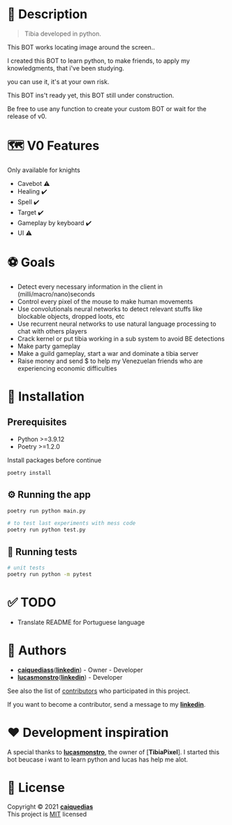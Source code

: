 # 📝 Description

> Tibia developed in python.

This BOT works locating image around the screen..

I created this BOT to learn python, to make friends, to apply my knowledgments, that i've been studying.

you can use it, it's at your own risk.

This BOT ins't ready yet, this BOT still under construction.

Be free to use any function to create your custom BOT or wait for the release of v0.

# 🗺️ V0 Features

Only available for knights

- Cavebot :warning:
- Healing :heavy_check_mark:
- Spell :heavy_check_mark:
- Target :heavy_check_mark:
- Gameplay by keyboard :heavy_check_mark:
- UI :warning:

# ⚽ Goals

- Detect every necessary information in the client in (milli/macro/nano)seconds
- Control every pixel of the mouse to make human movements
- Use convolutionals neural networks to detect relevant stuffs like blockable objects, dropped loots, etc
- Use recurrent neural networks to use natural language processing to chat with others players
- Crack kernel or put tibia working in a sub system to avoid BE detections
- Make party gameplay
- Make a guild gameplay, start a war and dominate a tibia server
- Raise money and send $ to help my Venezuelan friends who are experiencing economic difficulties

# 🧰 Installation

## Prerequisites

- Python >=3.9.12
- Poetry >=1.2.0

Install packages before continue

```bash
poetry install
```


## ⚙ Running the app

```bash
poetry run python main.py

# to test last experiments with mess code
poetry run python test.py
```
## 🧪 Running tests

```bash
# unit tests
poetry run python -m pytest
```

# ✅ TODO

- Translate README for Portuguese language

# 👷 Authors

- [**caiquediass**](https://github.com/caiquediass)([**linkedin**](https://www.linkedin.com/in/caique-dias-b51b53176//)) - Owner - Developer
- [**lucasmonstro**](http://github.com/lucasmonstro)([**linkedin**](https://www.linkedin.com/in/lucasmonstro/)) -  Developer


See also the list of [contributors](../../graphs/contributors) who participated
in this project.

If you want to become a contributor, send a message to my [**linkedin**](https://www.linkedin.com/in/lucasmonstro/).

# ❤️ Development inspiration

A special thanks to [**lucasmonstro**](http://github.com/lucasmonstro), the owner of [**TibiaPixel**]. I started this bot beucase i want to learn python and lucas has help me alot.

# 📝 License

Copyright © 2021 [**caiquedias**](https://github.com/caiquediass)  
This project is [MIT](https://opensource.org/licenses/MIT) licensed
